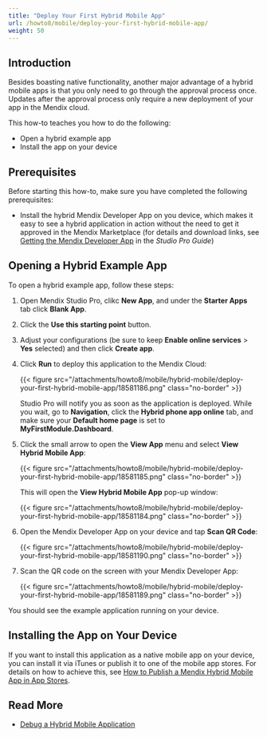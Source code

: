 ```yaml
---
title: "Deploy Your First Hybrid Mobile App"
url: /howto8/mobile/deploy-your-first-hybrid-mobile-app/
weight: 50
---
```


## Introduction

Besides boasting native functionality, another major advantage of a hybrid mobile apps is that you only need to go through the approval process once. Updates after the approval process only require a new deployment of your app in the Mendix cloud.

This how-to teaches you how to do the following:

* Open a hybrid example app
* Install the app on your device

## Prerequisites

Before starting this how-to, make sure you have completed the following prerequisites:

* Install the hybrid Mendix Developer App on you device, which makes it easy to see a hybrid application in action without the need to get it approved in the Mendix Marketplace (for details and download links, see [Getting the Mendix Developer App](/refguide8/getting-the-mendix-app/) in the *Studio Pro Guide*)

## Opening a Hybrid Example App

To open a hybrid example app, follow these steps:

1. Open Mendix Studio Pro, clikc **New App**, and under the **Starter Apps** tab click **Blank App**.
2. Click the **Use this starting point** button.
3. Adjust your configurations (be sure to keep **Enable online services** > **Yes** selected) and then click **Create app**.
4. Click **Run** to deploy this application to the Mendix Cloud:

    {{< figure src="/attachments/howto8/mobile/hybrid-mobile/deploy-your-first-hybrid-mobile-app/18581186.png" class="no-border" >}} 

    Studio Pro will notify you as soon as the application is deployed. While you wait, go to **Navigation**, click the **Hybrid phone app online** tab, and make sure your **Default home page** is set to **MyFirstModule.Dashboard**.
5. Click the small arrow to open the **View App** menu and select **View Hybrid Mobile App**:

    {{< figure src="/attachments/howto8/mobile/hybrid-mobile/deploy-your-first-hybrid-mobile-app/18581185.png" class="no-border" >}} 

    This will open the **View Hybrid Mobile App** pop-up window:

    {{< figure src="/attachments/howto8/mobile/hybrid-mobile/deploy-your-first-hybrid-mobile-app/18581184.png" class="no-border" >}}

6. Open the Mendix Developer App on your device and tap **Scan QR Code**:

    {{< figure src="/attachments/howto8/mobile/hybrid-mobile/deploy-your-first-hybrid-mobile-app/18581190.png" class="no-border" >}}

7. Scan the QR code on the screen with your Mendix Developer App:

    {{< figure src="/attachments/howto8/mobile/hybrid-mobile/deploy-your-first-hybrid-mobile-app/18581189.png" class="no-border" >}}

You should see the example application running on your device.

## Installing the App on Your Device

If you want to install this application as a native mobile app on your device, you can install it via iTunes or publish it to one of the mobile app stores. For details on how to achieve this, see [How to Publish a Mendix Hybrid Mobile App in App Stores](/howto8/mobile/publishing-a-mendix-hybrid-mobile-app-in-mobile-app-stores/).

## Read More

* [Debug a Hybrid Mobile Application](/howto8/monitoring-troubleshooting/debug-a-hybrid-mobile-application/)
